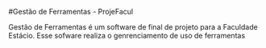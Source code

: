 #Gestão de Ferramentas - ProjeFacul


Gestão de Ferramentas é um software de final de projeto para a Faculdade Estácio.
Esse sofware realiza o genrenciamento de uso de ferramentas
